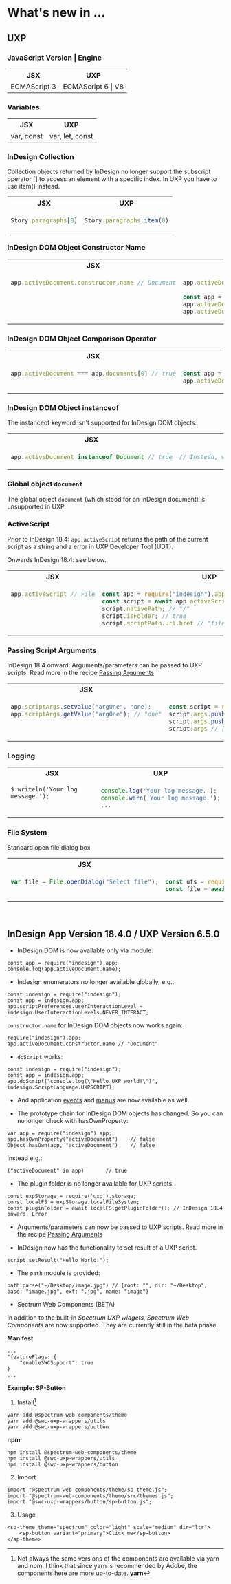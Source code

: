 # What's new in ...

## UXP

### JavaScript Version | Engine

<table>
<tbody>
<tr>
<th>JSX</th>
<th>UXP</th>
</tr>
<tr>
<td style="vertical-align: top;">
ECMAScript 3
</td>
<td style="vertical-align: top;">
ECMAScript 6 | V8
</td>
</tr>
</tbody>
</table>

### Variables

<table>
<tbody>
<tr>
<th>JSX</th>
<th>UXP</th>
</tr>
<tr>
<td style="vertical-align: top;">
var, const
</td>
<td style="vertical-align: top;">
var, let, const
</td>
</tr>
</tbody>
</table>

### InDesign Collection

Collection objects returned by InDesign no longer support the subscript operator [] to access an element with a specific index. In UXP you have to use item() instead.

<table>
<tbody>
<tr>
<th>JSX</th>
<th>UXP</th>
</tr>
<tr>
<td style="vertical-align: top;">

```javascript
Story.paragraphs[0]
```

</td>
<td style="vertical-align: top;">

```javascript
Story.paragraphs.item(0)
```

</td>
</tr>
</tbody>
</table>

### InDesign DOM Object Constructor Name

<table>
<tbody>
<tr>
<th>JSX</th>
<th>UXP</th>
</tr>
<tr>
<td style="vertical-align: top;">

```javascript
app.activeDocument.constructor.name // Document
```

</td>
<td style="vertical-align: top;">

```javascript
app.activeDocument.constructorName // "Document" Prior to InDesign 18.4

const app = require("indesign").app; // Onwards InDesign 18.4
app.activeDocument.constructor.name // "Document"
app.activeDocument.constructorName // "Document"
```

</td>
</tr>
</tbody>
</table>

### InDesign DOM Object Comparison Operator

<table>
<tbody>
<tr>
<th>JSX</th>
<th>UXP</th>
</tr>
<tr>
<td style="vertical-align: top;">

```javascript
app.activeDocument === app.documents[0] // true
```

</td>
<td style="vertical-align: top;">

```javascript
const app = require("indesign").app; // Onwards InDesign 18.4
app.activeDocument.equals(app.documents.item(0)); // true
```

</td>
</tr>
</tbody>
</table>

### InDesign DOM Object instanceof 

The instanceof keyword isn't supported for InDesign DOM objects.

<table>
<tbody>
<tr>
<th>JSX</th>
<th>UXP</th>
</tr>
<tr>
<td style="vertical-align: top;">

```javascript
app.activeDocument instanceof Document // true
```

</td>
<td style="vertical-align: top;">

```javascript
// Instead, we have to use the Constructor Name property.
```

</td>
</tr>
</tbody>
</table>

### Global object `document` 

The global object `document` (which stood for an InDesign document) is unsupported in UXP.

### ActiveScript

Prior to InDesign 18.4: `app.activeScript` returns the path of the current script as a string and a error in UXP Developer Tool (UDT).

Onwards InDesign 18.4: see below.

<table>
<tbody>
<tr>
<th>JSX</th>
<th>UXP</th>
</tr>
<tr>
<td style="vertical-align: top;">

```javascript
app.activeScript // File
```

</td>
<td style="vertical-align: top;">

```javascript
const app = require("indesign").app; // Onwards InDesign 18.4
const script = await app.activeScript
script.nativePath; // "/"
script.isFolder; // true
script.scriptPath.url.href // "file:///"
```

</td>
</tr>
</tbody>
</table>

### Passing Script Arguments

InDesign 18.4 onward: Arguments/parameters can be passed to UXP scripts. Read more in the recipe [Passing Arguments](https://developer.adobe.com/indesign/uxp/recipes/arguments/)

<table>
<tbody>
<tr>
<th>JSX</th>
<th>UXP</th>
</tr>
<tr>
<td style="vertical-align: top;">

```javascript
app.scriptArgs.setValue("argOne", "one);
app.scriptArgs.getValue("argOne"); // "one"
```

</td>
<td style="vertical-align: top;">

```javascript
const script = require("uxp").script;
script.args.push("one");
script.args.push("two");
script.args // ["one", "two"]
```

</td>
</tr>
</tbody>
</table>

### Logging

<table>
<tbody>
<tr>
<th>JSX</th>
<th>UXP</th>
</tr>
<tr>
<td style="vertical-align: top;">

```
$.writeln('Your log message.');
```

</td>
<td style="vertical-align: top;">

```javascript
console.log('Your log message.');
console.warn('Your log message.');
...
```

</td>
</tr>
</tbody>
</table>

### File System

Standard open file dialog box

<table>
<tbody>
<tr>
<th>JSX</th>
<th>UXP</th>
</tr>
<tr>
<td style="vertical-align: top;">

```javascript
var file = File.openDialog("Select file");
```

</td>
<td style="vertical-align: top;">

```javascript
const ufs = require('uxp').storage.localFileSystem;
const file = await ufs.getFileForOpening();
```

</td>
</tr>
</tbody>
</table>


&nbsp;
## InDesign App Version 18.4.0 / UXP Version 6.5.0

- InDesign DOM is now available only via module:

```
const app = require("indesign").app;
console.log(app.activeDocument.name);
```

- Indesign enumerators no longer available globally, e.g.:

```
const indesign = require("indesign");
const app = indesign.app;
app.scriptPreferences.userInteractionLevel = indesign.UserInteractionLevels.NEVER_INTERACT;
```

`constructor.name` for InDesign DOM objects now works again:

```
require("indesign").app;
app.activeDocument.constructor.name // "Document"
```

- `doScript` works:

```
const indesign = require("indesign");
const app = indesign.app;
app.doScript("console.log(\"Hello UXP world!\")", indesign.ScriptLanguage.UXPSCRIPT);
```

- And application [events](https://developer.adobe.com/indesign/uxp/recipes/events/) and [menus](https://developer.adobe.com/indesign/uxp/recipes/menus/) are now available as well.

- The prototype chain for InDesign DOM objects has changed. So you can no longer check with hasOwnProperty:

```
var app = require("indesign").app;
app.hasOwnProperty("activeDocument")	// false
Object.hasOwn(app, "activeDocument")	// false
```

Instead e.g.:
```
("activeDocument" in app)		// true
```

- The plugin folder is no longer available for UXP scripts.

```
const uxpStorage = require('uxp').storage;
const localFS = uxpStorage.localFileSystem;
const pluginFolder = await localFS.getPluginFolder(); // InDesign 18.4 onward: Error
```

- Arguments/parameters can now be passed to UXP scripts. Read more in the recipe [Passing Arguments](https://developer.adobe.com/indesign/uxp/recipes/arguments/)

- InDesign now has the functionality to set result of a UXP script.

```
script.setResult("Hello World!");
```

- The `path` module is provided:

```
path.parse("~/Desktop/image.jpg") // {root: "", dir: "~/Desktop", base: "image.jpg", ext: ".jpg", name: "image"}
```

- Sectrum Web Components (BETA)

In addition to the built-in *Spectrum UXP widgets*, *Spectrum Web Components* are now supported. They are currently still in the beta phase.

**Manifest**

```
...
"featureFlags: {
	"enableSWCSupport": true
}
...

```

**Example: SP-Button**

1. Install[^1]
   [^1]: Not always the same versions of the components are available via yarn and npm. I think that since yarn is recommended by Adobe, the components here are more up-to-date.
   **yarn**
```
yarn add @spectrum-web-components/theme
yarn add @swc-uxp-wrappers/utils
yarn add @swc-uxp-wrappers/button
```
   **npm**
```
npm install @spectrum-web-components/theme
npm install @swc-uxp-wrappers/utils
npm install @swc-uxp-wrappers/button

```

2. Import
```
import "@spectrum-web-components/theme/sp-theme.js";
import "@spectrum-web-components/theme/src/themes.js";
import "@swc-uxp-wrappers/button/sp-button.js";

```

3. Usage
```
<sp-theme theme="spectrum" color="light" scale="medium" dir="ltr">
	<sp-button variant="primary">Click me</sp-button>
</sp-theme>
```
